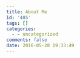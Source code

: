 ```yaml
---
title: About Me
id: '485'
tags: []
categories:
  - - uncategorized
comments: false
date: 2016-05-28 19:33:49
---
```

